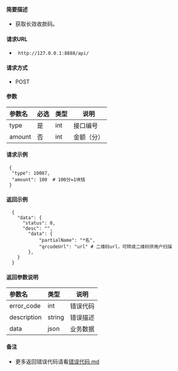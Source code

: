
#### 简要描述

- 获取长效收款码。

#### 请求URL
- ` http://127.0.0.1:8888/api/`
  
#### 请求方式
- POST 

#### 参数

| 参数名    | 必选 | 类型  | 说明    |   
|:-------|:---|:----|-------|   
| type   | 是  | int | 接口编号  |   
| amount | 否  | int | 金额（分） |   

#### 请求示例

```
 {
  "type": 10087,
  "amount": 100  # 100分=1块钱
 } 
```

#### 返回示例 

``` 
  {
    "data": {
      "status": 0,
      "desc": "",
        "data": {
            "partialName": "*名",
            "qrcodeUrl": "url" # 二维码url，可转成二维码供用户扫描
        },
    }
  }
```

#### 返回参数说明 

| 参数名         | 类型     | 说明   |   
|:------------|:-------|------|   
| error_code  | int    | 错误代码 |   
| description | string | 错误描述 |   
| data        | json   | 业务数据 |   

#### 备注 

- 更多返回错误代码请看[错误代码.md](../错误代码.md)









